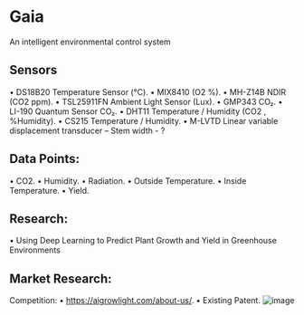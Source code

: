 # Gaia
An intelligent environmental control system

## Sensors
•	DS18B20 Temperature Sensor (°C). 
•	MIX8410 (O2 %). 
•	MH-Z14B NDIR  (CO2 ppm). 
•	TSL25911FN Ambient Light Sensor (Lux). 
•	GMP343 CO₂. 
•	LI-190 Quantum Sensor CO₂. 
•	DHT11 Temperature / Humidity (CO2 , %Humidity). 
•	CS215 Temperature / Humidity. 
•	M-LVTD Linear variable displacement transducer – Stem width - ?  

## Data Points: 
•	CO2. 
•	Humidity. 
•	Radiation. 
•	Outside Temperature. 
•	Inside Temperature. 
•	Yield. 

## Research:
•	Using Deep Learning to Predict Plant Growth and Yield in Greenhouse Environments  


## Market Research:
  Competition:
    •	https://aigrowlight.com/about-us/. 
    •	Existing Patent. 
![image](https://user-images.githubusercontent.com/45886361/151272973-74ecb4a9-f9fa-42de-85c3-1f1a4ef1ff91.png)
